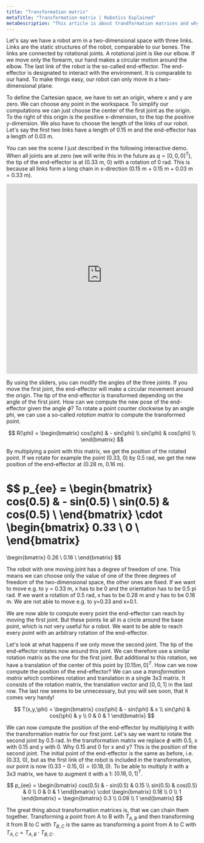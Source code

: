 ```yaml
---
title: "Transformation matrix"
metaTitle: "Transformation matrix | Robotics Explained"
metaDescription: "This article is about trandformation matrices and why they are important in robotics."
---
```


Let's say we have a robot arm in a two-dimensional space with three links. Links are the static structures of the robot, comparable to our bones. The links are connected by rotational joints. A rotational joint is like our elbow. If we move only the forearm, our hand makes a circular motion around the elbow. The last link of the robot is the so-called end-effector. The end-effector is designated to interact with the environment. It is comparable to our hand. To make things easy, our robot can only move in a two-dimensional plane.

To define the Cartesian space, we have to set an origin, where x and y are zero. We can choose any point in the workspace. To simplify our computations we can just choose the center of the first joint as the origin. To the right of this origin is the positive x-dimension, to the top the positive y-dimension. We also have to choose the length of the links of our robot. Let's say the first two links have a length of 0.15 m and the end-effector has a length of 0.03 m.

You can see the scene I just described in the following interactive demo. When all joints are at zero (we will write this in the future as $q = [0,0,0]^T$), the tip of the end-effector is at (0.33 m, 0) with a rotation of 0 rad. This is because all links form a long chain in x-direction (0.15 m + 0.15 m + 0.03 m = 0.33 m).

<iframe src="https://condescending-yonath-40074b.netlify.app" title="Robot Kinematics" width="100%" height="500" frameborder="0"></iframe>

By using the sliders, you can modify the angles of the three joints. If you move the first joint, the end-effector will make a circular movement around the origin. The tip of the end-effector is transformed depending on the angle of the first joint. How can we compute the new pose of the end-effector given the angle $\phi$? To rotate a point counter clockwise by an angle phi, we can use a so-called *rotation matrix* to compute the transformed point.

$$
R(\phi) = \begin{bmatrix}
cos(\phi) & - sin(\phi) \\
sin(\phi) & cos(\phi) \\
\end{bmatrix}
$$

By multiplying a point with this matrix, we get the position of the rotated point. If we rotate for example the point (0.33, 0) by 0.5 rad, we get the new position of the end-effector at (0.28 m, 0.16 m).

$$
p_{ee} = \begin{bmatrix}
cos(0.5) & - sin(0.5) \\
sin(0.5) & cos(0.5) \\
\end{bmatrix}
\cdot
\begin{bmatrix}
0.33 \\
0 \\
\end{bmatrix}
 =
\begin{bmatrix}
0.26 \\
0.16 \\
\end{bmatrix}
$$

The robot with one moving joint has a degree of freedom of one. This means we can choose only the value of one of the three degrees of freedom of the two-dimensional space, the other ones are fixed. If we want to move e.g. to y = 0.33 m, x has to be 0 and the orientation has to be 0.5 pi rad. If we want a rotation of 0.5 rad, x has to be 0.28 m and y has to be 0.16 m. We are not able to move e.g. to y=0.33 and x=0.1.

We are now able to compute every point the end-effector can reach by moving the first joint. But these points lie all in a circle around the base point, which is not very useful for a robot. We want to be able to reach every point with an arbitrary rotation of the end-effector.

Let's look at what happens if we only move the second joint. The tip of the end-effector rotates now around this joint. We can therefore use a similar rotation matrix as the one for the first joint. But additional to this rotation, we have a translation of the center of this point by $[0.15m, 0]^T$. How can we now compute the position of the end-effector? We can use a *transformation matrix* which combines rotation and translation in a single 3x3 matrix. It consists of the rotation matrix, the translation vector and $[0,0,1]$ in the last row. The last row seems to be unnecessary, but you will see soon, that it comes very handy!

$$
T(x,y,\phi)
= \begin{bmatrix}
cos(\phi) & - sin(\phi) & x \\
sin(\phi) & cos(\phi) & y \\
0 & 0 & 1
\end{bmatrix}
$$

We can now compute the position of the end-effector by multiplying it with the transformation matrix for our first joint. Let's say we want to rotate the second joint by 0.5 rad. In the transformation matrix we replace $\phi$ with 0.5, x with 0.15 and y with 0. Why 0.15 and 0 for x and y? This is the position of the second joint. The initial point of the end-effector is the same as before, i.e. (0.33, 0), but as the first link of the robot is included in the transformation, our point is now $(0.33-0.15,0) = (0.18,0)$. To be able to multiply it with a 3x3 matrix, we have to augment it with a 1: $[0.18,0,1]^T$. 

$$
p_{ee} =
\begin{bmatrix}
cos(0.5) & - sin(0.5) & 0.15 \\
sin(0.5) & cos(0.5) & 0 \\
0 & 0 & 1
\end{bmatrix} \cdot 
\begin{bmatrix}
0.18 \\ 0 \\ 1
\end{bmatrix} =
\begin{bmatrix}
0.3 \\ 0.08 \\ 1
\end{bmatrix}
$$

The great thing about transformation matrices is, that we can chain them together. Transforming a point from A to B with $T_{A,B}$ and then transforming it from B to C with $T_{B,C}$ is the same as transforming a point from A to C with $T_{A,C} = T_{A,B} \cdot T_{B,C}$.